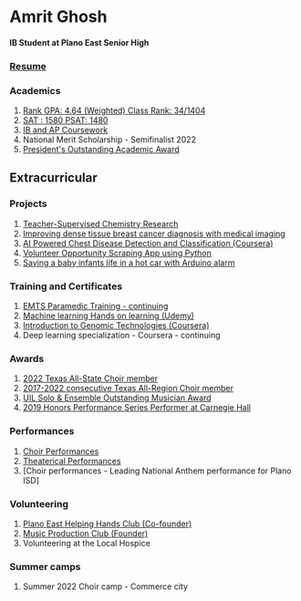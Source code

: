# Amrit Ghosh 
#### IB Student at Plano East Senior High
### [Resume](https://docs.google.com/document/d/1VT8rC4aqFWtIULC7IGAugrSD9ABvgPHYTgmU08cPb3Q/edit)

### Academics
1. [Rank GPA: 4.64 (Weighted) Class Rank: 34/1404](https://drive.google.com/file/d/1O-y_HU9clQHOpGmMPAv9Qt1bHWfUyFj-/view?usp=sharing)
2. [SAT : 1580   PSAT: 1480](https://drive.google.com/file/d/1bq0KrZwGubmSZv2WYrRdmV6Nn8rV90KW/view?usp=sharing)
3. [IB and AP Coursework](https://drive.google.com/file/d/1O-y_HU9clQHOpGmMPAv9Qt1bHWfUyFj-/view?usp=sharing)
4. National Merit Scholarship - Semifinalist 2022 
5. [President's Outstanding Academic Award](https://drive.google.com/file/d/16gG3B9gPDE6Zk7gYrsa6CK1OjPLGPK38/view?usp=sharing)
## Extracurricular
### Projects
1. [Teacher-Supervised Chemistry Research](https://github.com/amritg9/Portfolio/tree/main/Projects)
2. [Improving dense tissue breast cancer diagnosis with medical imaging]()
3. [AI Powered Chest Disease Detection and Classification (Coursera)](https://github.com/amritg9/Portfolio/blob/main/CourseraAIPoweredChestDisease.pdf)
4. [Volunteer Opportunity Scraping App using Python](https://github.com/amritg9/Portfolio/tree/main/Projects)
5. [Saving a baby infants life in a hot car with Arduino alarm](https://github.com/amritg9/Portfolio/tree/main/Projects)
### Training and Certificates
1. [EMTS Paramedic Training - continuing](https://drive.google.com/file/d/1vZnTuH9Fu6uN2nnD4Uqd8By6aMQXnQ9J/view?usp=sharing)
2. [Machine learning Hands on learning (Udemy)](https://github.com/amritg9/Portfolio/blob/main/udemyMachineLearning.pdf)
3. [Introduction to Genomic Technologies (Coursera)](https://github.com/amritg9/Portfolio/blob/main/CourseraGenomicTechnologies.pdf)
7. Deep learning specialization - Coursera - continuing
### Awards
1. [2022 Texas All-State Choir member]()
2. [2017-2022 consecutive Texas All-Region Choir member]()
3. [UIL Solo & Ensemble Outstanding Musician Award]()
4. [2019 Honors Performance Series Performer at Carnegie Hall]()
### Performances
1. [Choir Performances](https://github.com/amritg9/Portfolio/tree/main/Performances)
2. [Theaterical Performances](https://github.com/amritg9/Portfolio/tree/main/Performances)
3. [Choir performances - Leading National Anthem performance for Plano ISD]
### Volunteering
1. [Plano East Helping Hands Club (Co-founder)](https://github.com/amritg9/Portfolio/tree/main/Volunteering)
2. [Music Production Club (Founder)](https://github.com/amritg9/Portfolio/tree/main/Volunteering)
3. Volunteering at the Local Hospice
### Summer camps
1. Summer 2022 Choir camp - Commerce city
